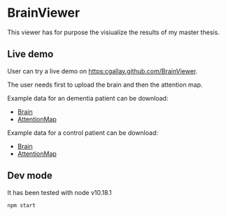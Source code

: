 # BrainViewer

This viewer has for purpose the visiualize the results of my master thesis.

## Live demo
User can try a live demo on [https:cgallay.github.com/BrainViewer](https:cgallay.github.com/BrainViewer).

The user needs first to upload the brain and then the attention map.

Example data for an dementia patient can be download:

 - [Brain](https://github.com/cgallay/BrainViewer/raw/master/data/AD/sub_01/MNI152_norm.nii.gz)
 - [AttentionMap](https://github.com/cgallay/BrainViewer/raw/master/data/AD/sub_01/attentionMap.nii.gz)

Example data for a control patient can be download:
 - [Brain](https://github.com/cgallay/BrainViewer/raw/master/data/Control/sub_01/MNI152_norm.nii.gz)
 - [AttentionMap](https://github.com/cgallay/BrainViewer/raw/master/data/Control/sub_01/attentionMap.nii.gz)

## Dev mode
It has been tested with node v10.18.1

```bash
npm start 
```
